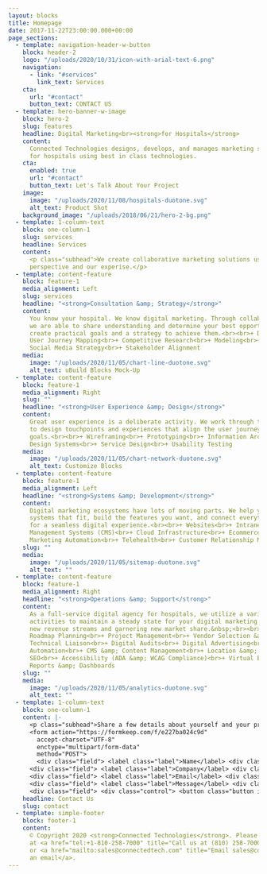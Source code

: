 ```yaml
---
layout: blocks
title: Homepage
date: 2017-11-22T23:00:00.000+00:00
page_sections:
  - template: navigation-header-w-button
    block: header-2
    logo: "/uploads/2020/10/31/icon-with-arial-text-6.png"
    navigation:
      - link: "#services"
        link_text: Services
    cta:
      url: "#contact"
      button_text: CONTACT US
  - template: hero-banner-w-image
    block: hero-2
    slug: features
    headline: Digital Marketing<br><strong>for Hospitals</strong>
    content:
      Connected Technologies designs, develops, and manages marketing solutions
      for hospitals using best in class technologies.
    cta:
      enabled: true
      url: "#contact"
      button_text: Let's Talk About Your Project
    image:
      image: "/uploads/2020/11/08/hospitals-duotone.svg"
      alt_text: Product Shot
    background_image: "/uploads/2018/06/21/hero-2-bg.png"
  - template: 1-column-text
    block: one-column-1
    slug: services
    headline: Services
    content:
      <p class="subhead">We create collaborative marketing solutions using your
      perspective and our experise.</p>
  - template: content-feature
    block: feature-1
    media_alignment: Left
    slug: services
    headline: "<strong>Consultation &amp; Strategy</strong>"
    content:
      You know your hospital. We know digital marketing. Through collaboration
      we are able to share understanding and determine your best opportunities, then
      create practical goals and a strategy to achieve them.<br><br>+ Digital Transformation<br>+
      User Journey Mapping<br>+ Competitive Research<br>+ Modeling<br>+ Content Strategy<br>+
      Social Media Strategy<br>+ Stakeholder Alignment
    media:
      image: "/uploads/2020/11/05/chart-line-duotone.svg"
      alt_text: uBuild Blocks Mock-Up
  - template: content-feature
    block: feature-1
    media_alignment: Right
    slug: ""
    headline: "<strong>User Experience &amp; Design</strong>"
    content:
      Great user experience is a deliberate activity. We work through the strategy
      to design touchpoints and experiences that align the user journey with your organizational
      goals.<br><br>+ Wireframing<br>+ Prototyping<br>+ Information Architecture<br>+
      Design Systems<br>+ Service Design<br>+ Usability Testing
    media:
      image: "/uploads/2020/11/05/chart-network-duotone.svg"
      alt_text: Customize Blocks
  - template: content-feature
    block: feature-1
    media_alignment: Left
    headline: "<strong>Systems &amp; Development</strong>"
    content:
      Digital marketing ecosystems have lots of moving parts. We help you select
      systems that fit, build the features you want, and connect everything together
      for a seamless digital experience.<br><br>+ Websites<br>+ Intranets<br>+ Content
      Management Systems (CMS)<br>+ Cloud Infrastructure<br>+ Ecommerce<br>+ Forms<br>+
      Marketing Automation<br>+ Telehealth<br>+ Customer Relationship Management (CRM)
    slug: ""
    media:
      image: "/uploads/2020/11/05/sitemap-duotone.svg"
      alt_text: ""
  - template: content-feature
    block: feature-1
    media_alignment: Right
    headline: "<strong>Operations &amp; Support</strong>"
    content:
      As a full-service digital agency for hospitals, we utilize a variety of
      activities to maintain a steady state for your digital marketing while driving
      new revenue streams and garnering new market share.&nbsp;<br><br>+ Budget &amp;
      Roadmap Planning<br>+ Project Management<br>+ Vendor Selection &amp; Management<br>+
      Technical Liaison<br>+ Digital Audits<br>+ Digital Advertising<br>+ Marketing
      Automation<br>+ CMS &amp; Content Management<br>+ Location &amp; Reputation Management<br>+
      SEO<br>+ Accessibility (ADA &amp; WCAG Compliance)<br>+ Virtual Events<br>+ Training<br>+
      Reports &amp; Dashboards
    slug: ""
    media:
      image: "/uploads/2020/11/05/analytics-duotone.svg"
      alt_text: ""
  - template: 1-column-text
    block: one-column-1
    content: |-
      <p class="subhead">Share a few details about yourself and your project, and we’ll follow up within one business day. Or email us at <a href="mailto:sales@connectedtech.com">sales@connectedtech.com</a>.</p>
      <form action="https://formkeep.com/f/e227ba024c9d"
        accept-charset="UTF-8"
        enctype="multipart/form-data"
        method="POST">
        <div class="field"> <label class="label">Name</label> <div class="control"> <input class="input" type="text" placeholder="Your Name"> </div> </div>
      <div class="field"> <label class="label">Company</label> <div class="control"> <input class="input" type="text" placeholder="Company Name"> </div> </div>
      <div class="field"> <label class="label">Email</label> <div class="control"> <input class="input" type="email" placeholder="Your Email"> </div> </div>
      <div class="field"> <label class="label">Message</label> <div class="control"> <textarea class="textarea" placeholder="Message"></textarea> </div> </div>
      <div class="field"> <div class="control"> <button class="button is-link">Submit</button> </div></form>
    headline: Contact Us
    slug: contact
  - template: simple-footer
    block: footer-1
    content:
      © Copyright 2020 <strong>Connected Technologies</strong>. Please call us
      at <a href="tel:+1-810-258-7000" title="Call us at (810) 258-7000">(810) 258-7000</a>
      or <a href="mailto:sales@connectedtech.com" title="Email sales@connectedtech.com">send
      an email</a>.
---
```

